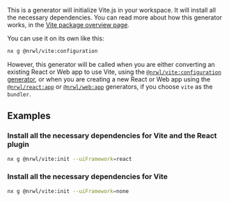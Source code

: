 This is a generator will initialize Vite.js in your workspace. It will install all the necessary dependencies. You can read more about how this generator works, in the [Vite package overview page](/packages/vite).

You can use it on its own like this:

```bash
nx g @nrwl/vite:configuration
```

However, this generator will be called when you are either converting an existing React or Web app to use Vite, using the [`@nrwl/vite:configuration` generator](/packages/vite/generators/configuration), or when you are creating a new React or Web app using the [`@nrwl/react:app`](/packages/react/generators/application) or [`@nrwl/web:app`](<(/packages/web/generators/application)>) generators, if you choose `vite` as the `bundler`.

## Examples

### Install all the necessary dependencies for Vite and the React plugin

```bash
nx g @nrwl/vite:init --uiFramework=react
```

### Install all the necessary dependencies for Vite

```bash
nx g @nrwl/vite:init --uiFramework=none
```
